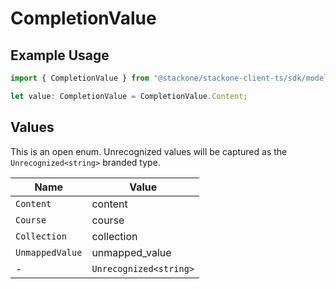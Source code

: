 # CompletionValue

## Example Usage

```typescript
import { CompletionValue } from "@stackone/stackone-client-ts/sdk/models/shared";

let value: CompletionValue = CompletionValue.Content;
```

## Values

This is an open enum. Unrecognized values will be captured as the `Unrecognized<string>` branded type.

| Name                   | Value                  |
| ---------------------- | ---------------------- |
| `Content`              | content                |
| `Course`               | course                 |
| `Collection`           | collection             |
| `UnmappedValue`        | unmapped_value         |
| -                      | `Unrecognized<string>` |